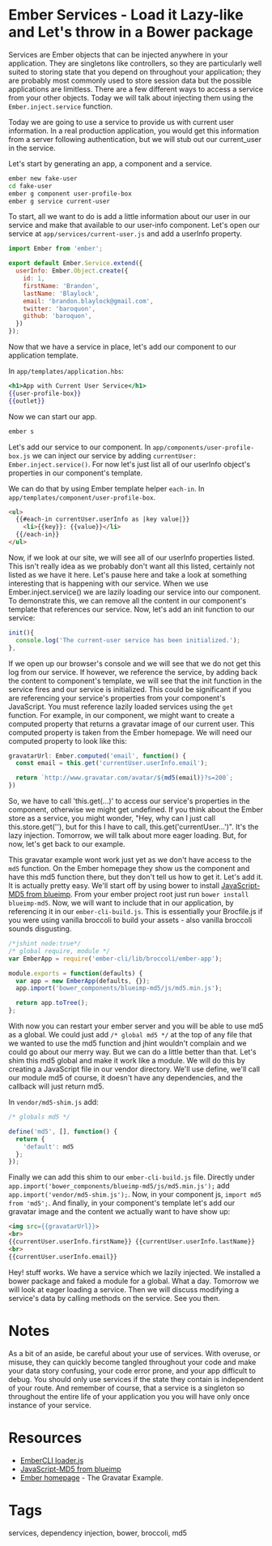 # Ember Services - Load it Lazy-like and Let's throw in a Bower package

Services are Ember objects that can be injected anywhere in your application. They are singletons like controllers, so they are particularly well suited to storing state that you depend on throughout your application; they are probably most commonly used to store session data but the possible applications are limitless. There are a few different ways to access a service from your other objects. Today we will talk about injecting them using the `Ember.inject.service` function.

Today we are going to use a service to provide us with current user information. In a real production application, you would get this information from a server following authentication, but we will stub out our current_user in the service.

Let's start by generating an app, a component and a service.

```sh
ember new fake-user
cd fake-user
ember g component user-profile-box
ember g service current-user
```

To start, all we want to do is add a little information about our user in our service and make that available to our user-info component. Let's open our service at `app/services/current-user.js` and add a userInfo property.  

```JavaScript
import Ember from 'ember';

export default Ember.Service.extend({
  userInfo: Ember.Object.create({
    id: 1,
    firstName: 'Brandon',
    lastName: 'Blaylock',
    email: 'brandon.blaylock@gmail.com',
    twitter: 'baroquon',
    github: 'baroquon',
  })
});
```

Now that we have a service in place, let's add our component to our application template.

In `app/templates/application.hbs`:

```hbs
<h1>App with Current User Service</h1>
{{user-profile-box}}
{{outlet}}
```

Now we can start our app.

```sh
ember s
```

Let's add our service to our component. In `app/components/user-profile-box.js` we can inject our service by adding `currentUser: Ember.inject.service()`. For now let's just list all of our userInfo object's properties in our component's template.

We can do that by using Ember template helper `each-in`. In `app/templates/component/user-profile-box`.

```html
<ul>
  {{#each-in currentUser.userInfo as |key value|}}
    <li>{{key}}: {{value}}</li>
  {{/each-in}}
</ul>
```

Now, if we look at our site, we will see all of our userInfo properties listed. This isn't really idea as we probably don't want all this listed, certainly not listed as we have it here. Let's pause here and take a look at something interesting that is happening with our service. When we use Ember.inject.service() we are lazily loading our service into our component. To demonstrate this, we can remove all the content in our component's template that references our service. Now, let's add an init function to our service:

```JavaScript
init(){
  console.log('The current-user service has been initialized.');
},
```

If we open up our browser's console and we will see that we do not get this log from our service. If however, we reference the service, by adding back the content to component's template, we will see that the init function in the service fires and our service is initialized. This could be significant if you are referencing your service's properties from your component's JavaScript. You must reference lazily loaded services using the `get` function. For example, in our component, we might want to create a computed property that returns a gravatar image of our current user. This computed property is taken from the Ember homepage. We will need our computed property to look like this:

```JavaScript
gravatarUrl: Ember.computed('email', function() {
  const email = this.get('currentUser.userInfo.email');

  return `http://www.gravatar.com/avatar/${md5(email)}?s=200`;
})
```

So, we have to call 'this.get(...)' to access our service's properties in the component, otherwise we might get undefined. If you think about the Ember store as a service, you might wonder, "Hey, why can I just call this.store.get(''), but for this I have to call, this.get('currentUser...')". It's the lazy injection. Tomorrow, we will talk about more eager loading. But, for now, let's get back to our example.

This gravatar example wont work just yet as we don't have access to the `md5` function. On the Ember homepage they show us the component and have this md5 function there, but they don't tell us how to get it. Let's add it. It is actually pretty easy. We'll start off by using bower to install [JavaScript-MD5 from blueimp](https://github.com/blueimp/JavaScript-MD5). From your ember project root just run `bower install blueimp-md5`. Now, we will want to include that in our application, by referencing it in our `ember-cli-build.js`. This is essentially your Brocfile.js if you were using vanilla broccoli to build your assets - also vanilla broccoli sounds disgusting.

```JavaScript
/*jshint node:true*/
/* global require, module */
var EmberApp = require('ember-cli/lib/broccoli/ember-app');

module.exports = function(defaults) {
  var app = new EmberApp(defaults, {});
  app.import('bower_components/blueimp-md5/js/md5.min.js');

  return app.toTree();
};
```

With now you can restart your ember server and you will be able to use md5 as a global. We could just add `/* global md5 */` at the top of any file that we wanted to use the md5 function and jhint wouldn't complain and we could go about our merry way. But we can do a little better than that. Let's shim this md5 global and make it work like a module. We will do this by creating a JavaScript file in our vendor directory. We'll use define, we'll call our module md5 of course, it doesn't have any dependencies, and the callback will just return md5.

In `vendor/md5-shim.js` add:

```JavaScript
/* globals md5 */

define('md5', [], function() {
  return {
    'default': md5
  };
});
```

Finally we can add this shim to our `ember-cli-build.js` file. Directly under `app.import('bower_components/blueimp-md5/js/md5.min.js');` add `app.import('vendor/md5-shim.js');`. Now, in your component js, `import md5 from 'md5';`. And finally, in your component's template let's add our gravatar image and the content we actually want to have show up:

```html
<img src={{gravatarUrl}}>
<br>
{{currentUser.userInfo.firstName}} {{currentUser.userInfo.lastName}}
<br>
{{currentUser.userInfo.email}}
```

Hey! stuff works. We have a service which we lazily injected. We installed a bower package and faked a module for a global. What a day. Tomorrow we will look at eager loading a service. Then we will discuss modifying a service's data by calling methods on the service. See you then.

# Notes

As a bit of an aside, be careful about your use of services. With overuse, or misuse, they can quickly become tangled throughout your code and make your data story confusing, your code error prone, and your app difficult to debug. You should only use services if the state they contain is independent of your route. And remember of course, that a service is a singleton so throughout the entire life of your application you you will have only once instance of your service.

# Resources

* [EmberCLI loader.js](https://github.com/ember-cli/loader.js/blob/master/lib/loader/loader.js)
* [JavaScript-MD5 from blueimp](https://github.com/blueimp/JavaScript-MD5)
* [Ember homepage](http://emberjs.com/) - The Gravatar Example.

# Tags

services, dependency injection, bower, broccoli, md5
